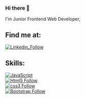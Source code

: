 ### Hi there 👋

<!--
**DanielRomero1040/DanielRomero1040** is a ✨ _special_ ✨ repository because its `README.md` (this file) appears on your GitHub profile.
-->

I'm Junior Frontend Web Developer, 

## Find me at:
[![Linkedin_Follow](https://img.shields.io/badge/LinkedIn-0077B5?style=for-the-badge&logo=linkedin&logoColor=white&labelColor=101010)](https://www.linkedin.com/in/daniel-romero-283ba96a/)

## Skills:
[![JavaScript](https://img.shields.io/badge/JavaScript-F7DF1E?style=for-the-badge&logo=javascript&logoColor=white&labelColor=101010)]()
</br>
[![Html5 Follow](https://img.shields.io/badge/HTML5-E34F26?style=for-the-badge&logo=html5&logoColor=white&labelColor=101010)]()
</br>
[![css3 Follow](https://img.shields.io/badge/CSS3-1572B6?style=for-the-badge&logo=css3&logoColor=white&labelColor=101010)]()
</br>
[![Bootstrap Follow](https://img.shields.io/badge/Bootstrap-563D7C?style=for-the-badge&logo=bootstrap&logoColor=white&labelColor=101010)]()
